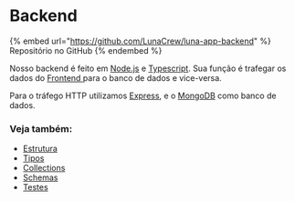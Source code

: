 # Backend

{% embed url="https://github.com/LunaCrew/luna-app-backend" %}
Repositório no GitHub
{% endembed %}

Nosso backend é feito em [Node.js](https://nodejs.org/en) e [Typescript](https://typescriptlang.org/). Sua função é trafegar os dados do [Frontend ](../frontend.md)para o banco de dados e vice-versa.

Para o tráfego HTTP utilizamos [Express](https://expressjs.com/), e o [MongoDB](https://www.mongodb.com/pt-br) como banco de dados.

### Veja também:

* [Estrutura](estrutura/)
* [Tipos](tipos.md)
* [Collections](collections.md)
* [Schemas](schemas.md)
* [Testes](testes.md)
